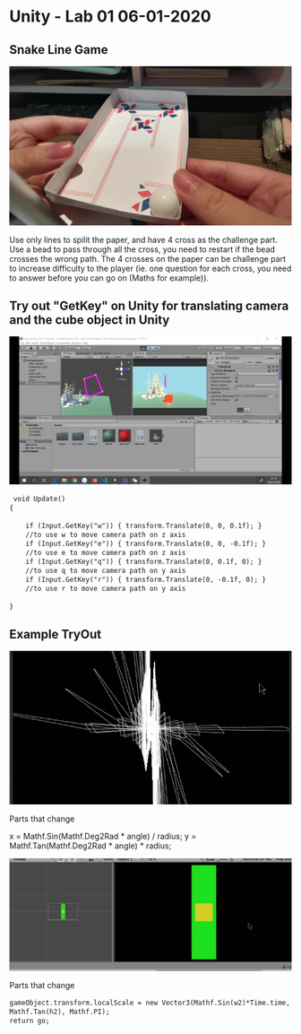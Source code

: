 # Unity - Lab 01 06-01-2020

## Snake Line Game
[![The line Game](https://github.com/muziFiona/Uni-Response/blob/master/Advanced_Visualisation_and_Computational_Environments/Week1_06_01_2020/media/VID_20200120_001330_Moment.jpg)](https://youtu.be/U2EbtUndXVg)

Use only lines to spilit the paper, and have 4 cross as the challenge part. Use a bead to pass through all the cross, you need to restart if the bead crosses the wrong path. The 4 crosses on the paper can be challenge part to increase difficulty to the player (ie. one question for each cross, you need to answer before you can go on (Maths for example)).
## Try out "GetKey" on Unity for translating camera and the cube object in Unity

[![practice](https://github.com/muziFiona/Uni-Response/blob/master/Advanced_Visualisation_and_Computational_Environments/Week1_06_01_2020/media/2020-01-19%2022-15-23_Moment.jpg)](https://youtu.be/5QKN94XR8ss)

>
     void Update()
    {

        if (Input.GetKey("w")) { transform.Translate(0, 0, 0.1f); }
        //to use w to move camera path on z axis
        if (Input.GetKey("e")) { transform.Translate(0, 0, -0.1f); }
        //to use e to move camera path on z axis
        if (Input.GetKey("q")) { transform.Translate(0, 0.1f, 0); }
        //to use q to move camera path on y axis
        if (Input.GetKey("r")) { transform.Translate(0, -0.1f, 0); }
        //to use r to move camera path on y axis

    }

## Example TryOut

[![TryOut](https://github.com/muziFiona/Uni-Response/blob/master/Advanced_Visualisation_and_Computational_Environments/Week1_06_01_2020/media/2020-01-20%2000-49-58_Moment.jpg)](https://youtu.be/RhFpDHxOOeU)

Parts that change
>
   x = Mathf.Sin(Mathf.Deg2Rad * angle) / radius; 
   y = Mathf.Tan(Mathf.Deg2Rad * angle) * radius;

[![TryOut](https://github.com/muziFiona/Uni-Response/blob/master/Advanced_Visualisation_and_Computational_Environments/Week1_06_01_2020/media/2020-01-20%2001-11-44_Moment.jpg)](https://youtu.be/vOI-VDBWYG8)

Parts that change
>   
    gameObject.transform.localScale = new Vector3(Mathf.Sin(w2)*Time.time, Mathf.Tan(h2), Mathf.PI);
    return go; 

